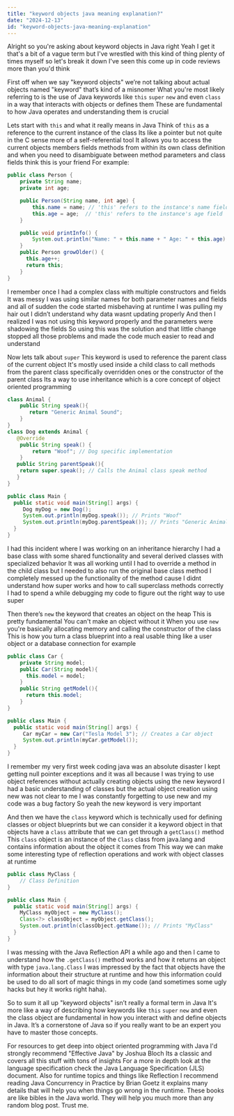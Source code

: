 ```yaml
---
title: "keyword objects java meaning explanation?"
date: "2024-12-13"
id: "keyword-objects-java-meaning-explanation"
---
```


Alright so you're asking about keyword objects in Java right Yeah I get it that's a bit of a vague term but I've wrestled with this kind of thing plenty of times myself so let's break it down I've seen this come up in code reviews more than you'd think

First off when we say "keyword objects" we’re not talking about actual objects named "keyword" that’s kind of a misnomer What you're most likely referring to is the use of Java keywords like `this` `super` `new` and even `class` in a way that interacts with objects or defines them These are fundamental to how Java operates and understanding them is crucial

Lets start with `this` and what it really means in Java Think of `this` as a reference to the current instance of the class Its like a pointer but not quite in the C sense more of a self-referential tool It allows you to access the current objects members fields methods from within its own class definition and when you need to disambiguate between method parameters and class fields think this is your friend For example:

```java
public class Person {
    private String name;
    private int age;

    public Person(String name, int age) {
        this.name = name; // 'this' refers to the instance's name field
        this.age = age;  // 'this' refers to the instance's age field
    }

    public void printInfo() {
        System.out.println("Name: " + this.name + " Age: " + this.age);
    }
    public Person growOlder() {
      this.age++;
      return this;
    }
}
```

I remember once I had a complex class with multiple constructors and fields It was messy I was using similar names for both parameter names and fields and all of sudden the code started misbehaving at runtime I was pulling my hair out I didn’t understand why data wasnt updating properly And then I realized I was not using this keyword properly and the parameters were shadowing the fields So using this was the solution and that little change stopped all those problems and made the code much easier to read and understand

Now lets talk about `super` This keyword is used to reference the parent class of the current object It's mostly used inside a child class to call methods from the parent class specifically overridden ones or the constructor of the parent class Its a way to use inheritance which is a core concept of object oriented programming

```java
class Animal {
    public String speak(){
       return "Generic Animal Sound";
    }
}
class Dog extends Animal {
   @Override
    public String speak() {
        return "Woof"; // Dog specific implementation
    }
   public String parentSpeak(){
    return super.speak(); // Calls the Animal class speak method
   }
}

public class Main {
  public static void main(String[] args) {
     Dog myDog = new Dog();
     System.out.println(myDog.speak()); // Prints "Woof"
     System.out.println(myDog.parentSpeak()); // Prints "Generic Animal Sound"
  }
}
```

I had this incident where I was working on an inheritance hierarchy I had a base class with some shared functionality and several derived classes with specialized behavior It was all working until I had to override a method in the child class but I needed to also run the original base class method I completely messed up the functionality of the method cause I didnt understand how super works and how to call superclass methods correctly I had to spend a while debugging my code to figure out the right way to use super

Then there’s `new` the keyword that creates an object on the heap This is pretty fundamental You can't make an object without it When you use `new` you're basically allocating memory and calling the constructor of the class This is how you turn a class blueprint into a real usable thing like a user object or a database connection for example

```java
public class Car {
    private String model;
    public Car(String model){
      this.model = model;
    }
    public String getModel(){
      return this.model;
    }
}

public class Main {
  public static void main(String[] args) {
     Car myCar = new Car("Tesla Model 3"); // Creates a Car object
     System.out.println(myCar.getModel());
  }
}
```

I remember my very first week coding java was an absolute disaster I kept getting null pointer exceptions and it was all because I was trying to use object references without actually creating objects using the new keyword I had a basic understanding of classes but the actual object creation using new was not clear to me I was constantly forgetting to use new and my code was a bug factory So yeah the new keyword is very important

And then we have the `class` keyword which is technically used for defining classes or object blueprints but we can consider it a keyword object in that objects have a `class` attribute that we can get through a `getClass()` method This `class` object is an instance of the `Class` class from java.lang and contains information about the object it comes from This way we can make some interesting type of reflection operations and work with object classes at runtime

```java
public class MyClass {
    // Class Definition
}

public class Main {
  public static void main(String[] args) {
    MyClass myObject = new MyClass();
    Class<?> classObject = myObject.getClass();
    System.out.println(classObject.getName()); // Prints "MyClass"
  }
}
```

I was messing with the Java Reflection API a while ago and then I came to understand how the `.getClass()` method works and how it returns an object with type `java.lang.Class` I was impressed by the fact that objects have the information about their structure at runtime and how this information could be used to do all sort of magic things in my code (and sometimes some ugly hacks but hey it works right haha).

So to sum it all up "keyword objects" isn’t really a formal term in Java It's more like a way of describing how keywords like `this` `super` `new` and even the class object are fundamental in how you interact with and define objects in Java. It’s a cornerstone of Java so if you really want to be an expert you have to master those concepts.

For resources to get deep into object oriented programming with Java I'd strongly recommend "Effective Java" by Joshua Bloch Its a classic and covers all this stuff with tons of insights For a more in depth look at the language specification check the Java Language Specification (JLS) document. Also for runtime topics and things like Reflection I recommend reading Java Concurrency in Practice by Brian Goetz it explains many details that will help you when things go wrong in the runtime. These books are like bibles in the Java world. They will help you much more than any random blog post. Trust me.
